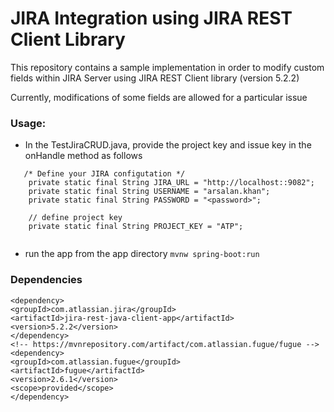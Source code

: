 # JIRA Integration using JIRA REST Client Library

This repository contains a sample implementation in order
to modify custom fields within JIRA Server using JIRA REST Client library (version 5.2.2)

Currently, modifications of some fields are allowed for a particular issue


### Usage:

- In the TestJiraCRUD.java, provide the project key and issue key in the onHandle method as follows

````
   /* Define your JIRA configutation */
    private static final String JIRA_URL = "http://localhost::9082";
    private static final String USERNAME = "arsalan.khan";
    private static final String PASSWORD = "<password>";

    // define project key
    private static final String PROJECT_KEY = "ATP";
   
````
- run the app from the app directory `mvnw spring-boot:run`

### Dependencies

````
<dependency>
<groupId>com.atlassian.jira</groupId>
<artifactId>jira-rest-java-client-app</artifactId>
<version>5.2.2</version>
</dependency>
<!-- https://mvnrepository.com/artifact/com.atlassian.fugue/fugue -->
<dependency>
<groupId>com.atlassian.fugue</groupId>
<artifactId>fugue</artifactId>
<version>2.6.1</version>
<scope>provided</scope>
</dependency>

````



